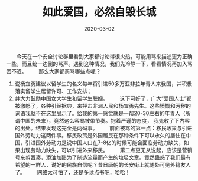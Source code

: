 ﻿---
title:  如此爱国，必然自毁长城
date: 2020-03-02 
Tags:
    - "爱国"
    - '黑人'
categories: ["essay"]
---

　　今天在一个安全讨论群里看到大家都讨论得很火热，可能用骂来描述更为正确一些，而且统一边倒的骂声。遇到这种情况，我们先冷静一下，看看情况再加入骂团不迟。
　　那么大家都买骂哪些点呢？
1. 说杨宜勇建议以留学生的名义每年将引进50多万亚非拉年青人来我国，并积极落实留学生居留许可、工作安排；
2. 并大力鼓励中国女大学生和留学生联姻。
　　这下可好了，广大“爱国人士”都被激怒了，各种引经据典，来抨击非洲人民和杨宜勇先生。这些愤慨和污秽的词语我就不在这里展示了。给我的第一感觉就是一帮20-30左右的年青人（所谓中国的未来），竟然这么容易被带节奏。抱着严谨的态度， 我先收了下内容的出处。结果发现这完全是两码事。
　　前面被骂的第一点：移民政策与引进国外劳动力这两件事。移民政策是外国居民在那种条件下可以永久的居住在中国，引进国外劳动力是说中国人口在7-8亿的时候可能会面临劳动力缺失，如果出现劳动力缺失，可以引进外来移民。
　　第二点更无从说起，应该是营销号东剪西凑，添油加醋为了制造流量而产生的垃圾文章。竟然蛊惑了我们最有希望的一群人，说好的民族自信呢？昔日唐朝的长安街上就随处可见外籍友人了。
　　网络太可怕了，还是多读点书吧，哈哈！